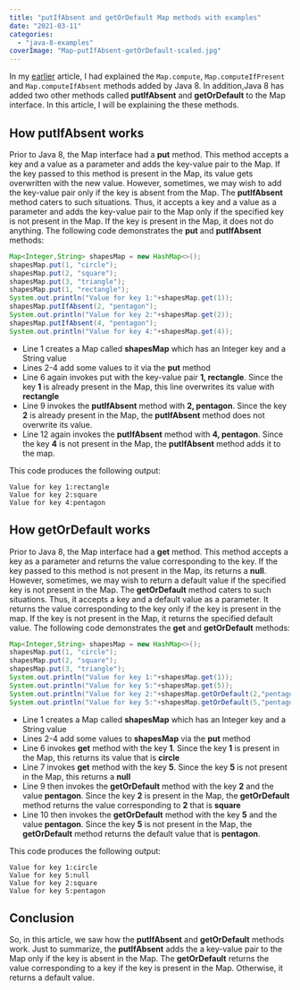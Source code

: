 ```yaml
---
title: "putIfAbsent and getOrDefault Map methods with examples"
date: "2021-03-11"
categories: 
  - "java-8-examples"
coverImage: "Map-putIfAbsent-getOrDefault-scaled.jpg"
---
```


In my [earlier](https://reshmabidikar.github.io/2019/10/java-8-map-compute-map-computeifpresent-map-computeifabsent-method-examples.html) article, I had explained the `Map.compute`, `Map.computeIfPresent` and `Map.computeIfAbsent` methods added by Java 8. In addition,Java 8 has added two other methods called **putIfAbsent** and **getOrDefault** to the Map interface. In this article, I will be explaining the these methods. 

## How putIfAbsent works

Prior to Java 8, the Map interface had a **put** method. This method accepts a key and a value as a parameter and adds the key-value pair to the Map. If the key passed to this method is present in the Map, its value gets overwritten with the new value. However, sometimes, we may wish to add the key-value pair only if the key is absent from the Map. The **putIfAbsent** method caters to such situations. Thus, it accepts a key and a value as a parameter and adds the key-value pair to the Map only if the specified key is not present in the Map. If the key is present in the Map, it does not do anything. The following code demonstrates the **put** and **putIfAbsent** methods:

```java
Map<Integer,String> shapesMap = new HashMap<>();
shapesMap.put(1, "circle");
shapesMap.put(2, "square");
shapesMap.put(3, "triangle");
shapesMap.put(1, "rectangle");
System.out.println("Value for key 1:"+shapesMap.get(1));
shapesMap.putIfAbsent(2, "pentagon");
System.out.println("Value for key 2:"+shapesMap.get(2));
shapesMap.putIfAbsent(4, "pentagon");
System.out.println("Value for key 4:"+shapesMap.get(4));
```

- Line 1 creates a Map called **shapesMap** which has an Integer key and a String value
- Lines 2-4 add some values to it via the **put** method
- Line 6 again invokes put with the key-value pair **1, rectangle**. Since the key **1** is already present in the Map, this line overwrites its value with **rectangle**
- Line 9 invokes the **putIfAbsent** method with **2, pentagon**. Since the key **2** is already present in the Map, the **putIfAbsent** method does not overwrite its value.
- Line 12 again invokes the **putIfAbsent** method with **4, pentagon**. Since the key **4** is not present in the Map, the **putIfAbsent** method adds it to the map.

This code produces the following output:

```
Value for key 1:rectangle
Value for key 2:square
Value for key 4:pentagon
```

## How getOrDefault works

Prior to Java 8, the Map interface had a **get** method. This method accepts a key as a parameter and returns the value corresponding to the key. If the key passed to this method is not present in the Map, its returns a **null**. However, sometimes, we may wish to return a default value if the specified key is not present in the Map. The **getOrDefault** method caters to such situations. Thus, it accepts a key and a default value as a parameter. It returns the value corresponding to the key only if the key is present in the map. If the key is not present in the Map, it returns the specified default value. The following code demonstrates the **get** and **getOrDefault** methods:

```java
Map<Integer,String> shapesMap = new HashMap<>();
shapesMap.put(1, "circle");
shapesMap.put(2, "square");
shapesMap.put(3, "triangle");
System.out.println("Value for key 1:"+shapesMap.get(1));
System.out.println("Value for key 5:"+shapesMap.get(5));
System.out.println("Value for key 2:"+shapesMap.getOrDefault(2,"pentagon"));
System.out.println("Value for key 5:"+shapesMap.getOrDefault(5,"pentagon"));
```

- Line 1 creates a Map called **shapesMap** which has an Integer key and a String value
- Lines 2-4 add some values to **shapesMap** via the **put** method
- Line 6 invokes **get** method with the key **1**. Since the key **1** is present in the Map, this returns its value that is **circle**
- Line 7 invokes **get** method with the key **5**. Since the key **5** is not present in the Map, this returns a **null**
- Line 9 then invokes the **getOrDefault** method with the key **2** and the value **pentagon**. Since the key **2** is present in the Map, the **getOrDefault** method returns the value corresponding to **2** that is **square**
- Line 10 then invokes the **getOrDefault** method with the key **5** and the value **pentagon**. Since the key **5** is not present in the Map, the **getOrDefault** method returns the default value that is **pentagon**.

This code produces the following output:

```
Value for key 1:circle
Value for key 5:null
Value for key 2:square
Value for key 5:pentagon
```

## Conclusion

So, in this article, we saw how the **putIfAbsent** and **getOrDefault** methods work. Just to summarize, the **putIfAbsent** adds the a key-value pair to the Map only if the key is absent in the Map. The **getOrDefault** returns the value corresponding to a key if the key is present in the Map. Otherwise, it returns a default value.
